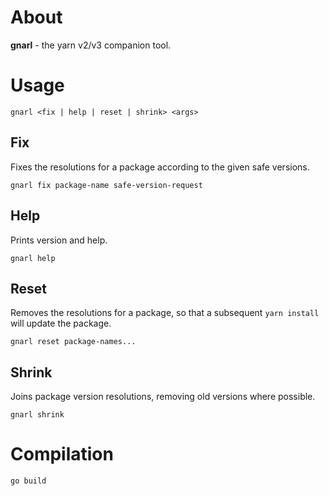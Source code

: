 # About

**gnarl** - the yarn v2/v3 companion tool.

# Usage

```
gnarl <fix | help | reset | shrink> <args>
```

## Fix

Fixes the resolutions for a package according to the given safe versions.

```
gnarl fix package-name safe-version-request
```

## Help

Prints version and help.

```
gnarl help
```

## Reset

Removes the resolutions for a package, so that a subsequent `yarn install` will update the package.

```
gnarl reset package-names...
```

## Shrink

Joins package version resolutions, removing old versions where possible.

```
gnarl shrink
```

# Compilation

```
go build
```